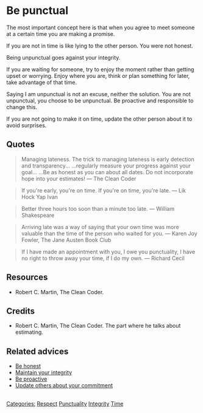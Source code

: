 # Be punctual

The most important concept here is that when you agree to meet someone at a certain time you are making a promise.

If you are not in time is like lying to the other person. You were not honest.

Being unpunctual goes against your integrity.

If you are waiting for someone, try to enjoy the moment rather than getting upset or worrying. Enjoy where you are, think or plan something for later, take advantage of that time.

Saying I am unpunctual is not an excuse, neither the solution. You are not unpunctual, you choose to be unpunctual. Be proactive and responsible to change this.

If you are not going to make it on time, update the other person about it to avoid surprises.

## Quotes

> Managing lateness. The trick to managing lateness is early detection and transparency... ...regularly measure your progress against your goal... ...Be as honest as you can about all dates. Do not incorporate hope into your estimates! 
> ― The Clean Coder

> If you're early, you're on time. If you're on time, you're late.
> ― Lik Hock Yap Ivan

> Better three hours too soon than a minute too late.
> ― William Shakespeare

> Arriving late was a way of saying that your own time was more valuable than the time of the person who waited for you.
> ― Karen Joy Fowler, The Jane Austen Book Club

> If I have made an appointment with you, I owe you punctuality, I have no right to throw away your time, if I do my own.
> ― Richard Cecil

## Resources

- Robert C. Martin, The Clean Coder.

## Credits

- Robert C. Martin, The Clean Coder. The part where he talks about estimating.

## Related advices

- [Be honest](../Be%20honest/index.md)
- [Maintain your integrity](../Maintain%20your%20integrity/index.md)
- [Be proactive](../Be%20proactive/index.md)
- [Update others about your commitment](../Update%20others%20about%20your%20commitment/index.md)

<br/>[Categories:](../Categories/index.md) [Respect](../Categories/Respect.md) [Punctuality](../Categories/Punctuality.md) [Integrity](../Categories/Integrity.md) [Time](../Categories/Time.md)